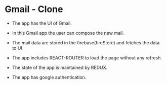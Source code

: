 # Gmail - Clone

* The app has the UI of Gmail.

* In this Gmail app the user can compose the new mail.

*  The mail data are stored in the firebase(fireStore) and fetches the data to UI

* The app includes REACT-ROUTER to load the page without any refresh.

* The state of the app is maintained by REDUX.

* The app has google authentication.


